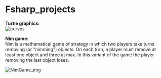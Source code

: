 # Fsharp_projects

**Turtle graphics:**
<br>
![curves](https://user-images.githubusercontent.com/82032094/156860870-ebb34944-7b2a-472f-a459-a69782187b17.png)

**Nim game:**
<br>
Nim is a mathematical game of strategy in which two players take turns removing (or "nimming") objects. On each turn, a player must remove at least one object and three at max. In this variant of the game the player removing the last object loses.

![NimGame_img](https://user-images.githubusercontent.com/82032094/148785830-c3d0a1de-03c5-4ef9-a8f3-69f2ba0edafd.png)
